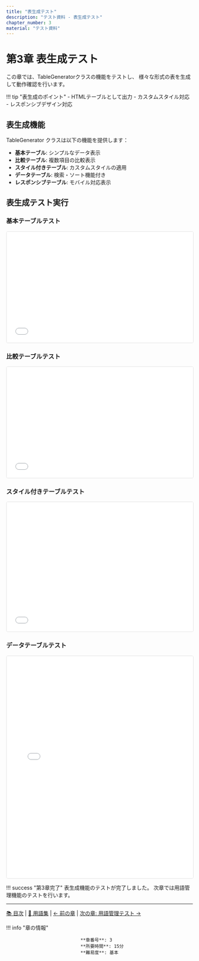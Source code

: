 ```yaml
---
title: "表生成テスト"
description: "テスト資料 - 表生成テスト"
chapter_number: 3
material: "テスト資料"
---
```


# 第3章 表生成テスト


この章では、TableGeneratorクラスの機能をテストし、
様々な形式の表を生成して動作確認を行います。

!!! tip "表生成のポイント"
    - HTMLテーブルとして出力
    - カスタムスタイル対応
    - レスポンシブデザイン対応

## 表生成機能


<span data-md-tooltip="様々な形式の表データを生成し、HTMLファイルとして出力するクラス。">TableGenerator</span> クラスは以下の機能を提供します：

- **基本テーブル**: シンプルなデータ表示
- **比較テーブル**: 複数項目の比較表示
- **スタイル付きテーブル**: カスタムスタイルの適用
- **データテーブル**: 検索・ソート機能付き
- **レスポンシブテーブル**: モバイル対応表示


## 表生成テスト実行

### 基本テーブルテスト

<iframe src="test_material/assets/tables/test_basic_table.html" width="100%" height="300px" frameborder="0" style="border: 1px solid #e0e0e0; border-radius: 4px;"></iframe>

### 比較テーブルテスト

<iframe src="test_material/assets/tables/test_comparison_table.html" width="100%" height="300px" frameborder="0" style="border: 1px solid #e0e0e0; border-radius: 4px;"></iframe>

### スタイル付きテーブルテスト

<iframe src="test_material/assets/tables/test_styled_table.html" width="100%" height="350px" frameborder="0" style="border: 1px solid #e0e0e0; border-radius: 4px;"></iframe>

### データテーブルテスト

<iframe src="test_material/assets/tables/test_data_table.html" width="100%" height="600px" frameborder="0" style="border: 1px solid #e0e0e0; border-radius: 4px;"></iframe>


!!! success "第3章完了"
    表生成機能のテストが完了しました。
    次章では用語管理機能のテストを行います。

---

[📚 目次](index.md) | [📖 用語集](glossary.md) | [← 前の章](chapter_02_*.md) | [次の章: 用語管理テスト →](chapter_04_用語管理テスト.md)

!!! info "章の情報"

                                **章番号**: 3
                                **所要時間**: 15分
                                **難易度**: 基本
